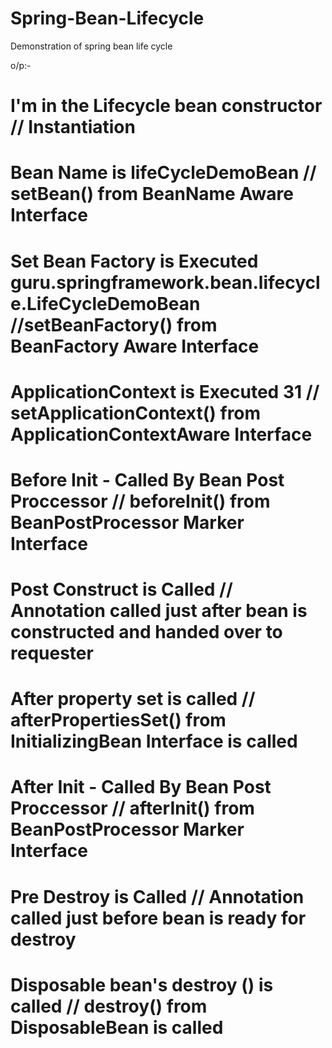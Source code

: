 # Spring-Bean-Lifecycle
Demonstration of spring bean life cycle

o/p:-


# I'm in the Lifecycle bean constructor  // Instantiation
# Bean Name is lifeCycleDemoBean         // setBean() from BeanName Aware Interface
# Set Bean Factory is Executed guru.springframework.bean.lifecycle.LifeCycleDemoBean //setBeanFactory() from BeanFactory Aware Interface
# ApplicationContext is Executed 31     //  setApplicationContext() from ApplicationContextAware Interface
# Before Init - Called By Bean Post Proccessor  // beforeInit() from BeanPostProcessor Marker Interface
# Post Construct is Called                      // Annotation called just after bean is constructed and handed over to requester
# After property set is called                  // afterPropertiesSet() from InitializingBean Interface is called
# After Init - Called By Bean Post Proccessor   // afterInit() from BeanPostProcessor Marker Interface
# Pre Destroy is Called                         // Annotation called just before bean is ready for destroy
# Disposable bean's destroy () is called        // destroy() from DisposableBean is called
